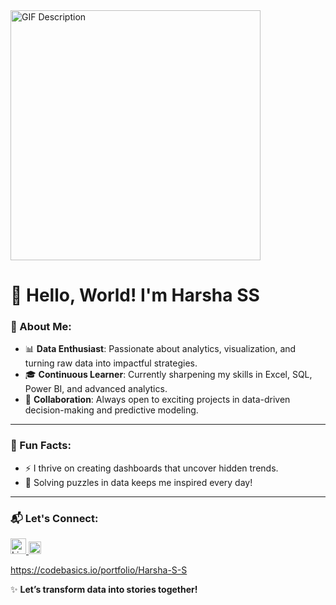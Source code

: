 <img src="https://github.com/user-attachments/assets/b54e8729-a6cf-42ff-9152-839500d76ebe" alt="GIF Description" width="400">




# 👋 Hello, World! I'm Harsha SS


### 🚀 About Me:
- 📊 **Data Enthusiast**: Passionate about analytics, visualization, and turning raw data into impactful strategies.  
- 🎓 **Continuous Learner**: Currently sharpening my skills in Excel, SQL, Power BI, and advanced analytics.  
- 🤝 **Collaboration**: Always open to exciting projects in data-driven decision-making and predictive modeling.  

---

### 🌟 Fun Facts:
- ⚡ I thrive on creating dashboards that uncover hidden trends.  
- 🧩 Solving puzzles in data keeps me inspired every day!  

---

### 📬 Let's Connect:
<p align="left">
  <a href="https://www.linkedin.com/in/harshass/" target="_blank">
    <img src="https://img.icons8.com/color/48/000000/linkedin.png" alt="LinkedIn" width="25" height="25"/>
  </a>
  <a href="https://codebasics.io/portfolio/Harsha-S-S/" target="_blank">
    <img src="https://github.com/user-attachments/assets/769c9b0d-0d5f-42d4-a0c4-cd2441bdc317" alt="Portfolio" width="20" height="20"/>
  </a>
</p>

https://codebasics.io/portfolio/Harsha-S-S

✨ **Let’s transform data into stories together!**  
